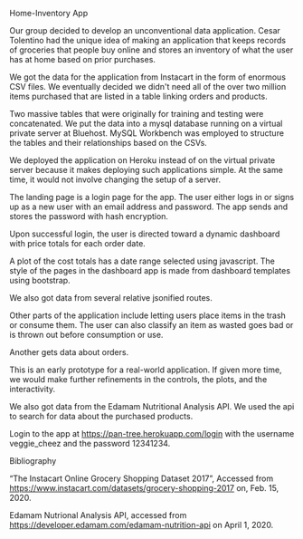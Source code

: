 Home-Inventory App

Our group decided to develop an unconventional data application. Cesar Tolentino had the unique idea of making an application that keeps records of groceries that people buy online and stores an inventory of what the user has at home based on prior purchases. 

We got the data for the application from Instacart in the form of enormous CSV files. We eventually decided we didn't need all of the over two million items purchased that are listed in a table linking orders and products. 

Two massive tables that were originally for training and testing were concatenated. We put the data into a mysql database running on a virtual private server at Bluehost.  MySQL Workbench was employed to structure the tables and their relationships based on the CSVs. 

We deployed the application on Heroku instead of on the virtual private server because it makes deploying such applications simple. At the same time, it would not involve changing the setup of a server.

The landing page is a login page for the app. The user either logs in or signs up as a new user with an email address and password. The app sends and stores the password with hash encryption. 

Upon successful login, the user is directed toward a dynamic dashboard with price totals for each order date. 

A plot of the cost totals has a date range selected using javascript.
The style of the pages in the dashboard app is made from dashboard templates using bootstrap.

We also got data from several relative jsonified routes. 

Other parts of the application include letting users place items in the trash or consume them. The user can also classify an item as wasted goes bad or is thrown out before consumption or use.

Another gets data about orders. 

This is an early prototype for a real-world application. If given more time, we would make further refinements in the controls, the plots, and the interactivity.

We also got data from the Edamam Nutritional Analysis API. We used the api to search for data about the purchased products.

Login to the app at https://pan-tree.herokuapp.com/login  with the username veggie_cheez and the password 12341234.


Bibliography

“The Instacart Online Grocery Shopping Dataset 2017”, Accessed from https://www.instacart.com/datasets/grocery-shopping-2017 on, Feb. 15, 2020.

Edamam Nutrional Analysis API, accessed from https://developer.edamam.com/edamam-nutrition-api on April 1, 2020.

